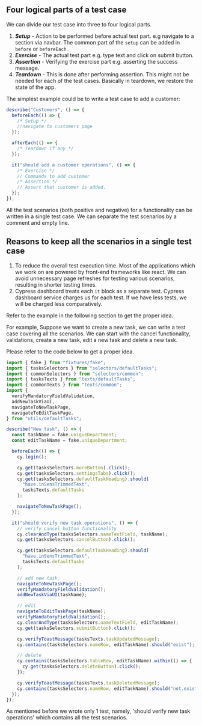 ## Four logical parts of a test case

We can divide our test case into three to four logical parts.

1. **_Setup_** - Action to be performed before actual test part. e.g navigate to
   a section via navbar. The common part of the `setup` can be added in `before`
   or `beforeEach`.
2. **_Exercise_** - The actual test part e.g. type text and click on submit
   button.
3. **_Assertion_** - Verifying the exercise part e.g. asserting the success
   message.
4. **_Teardown_** - This is done after performing assertion. This might not be
   needed for each of the test cases. Basically in teardown, we restore the
   state of the app.

The simplest example could be to write a test case to add a customer:

```javascript
describe("Customers", () => {
  beforeEach(() => {
    /* Setup */
    //navigate to customers page
  });

  afterEach(() => {
    /* Teardown if any */
  });

  it("should add a customer operations", () => {
    /* Exercise */
    // Commands to add customer
    /* Assertion */
    // Assert that customer is added.
  });
});
```

All the test scenarios (both positive and negative) for a functionality can be
written in a single test case. We can separate the test scenarios by a comment
and empty line.

## Reasons to keep all the scenarios in a single test case

1. To reduce the overall test execution time. Most of the applications which we
   work on are powered by front-end frameworks like react. We can avoid unnecessary page refreshes for testing various scenarios, resulting in shorter testing times.
2. Cypress dashboard treats each `it` block as a separate test. Cypress
   dashboard service charges us for each test. If we have less tests, we will be
   charged less comparatively.

Refer to the example in the following section to get the proper idea.

For example, Suppose we want to create a new task, we can write a test case covering all the
scenarios. We can start with the cancel functionality, validations, create a new task, edit
a new task and delete a new task.

Please refer to the code below to get a proper idea.

```js
import { fake } from "fixtures/fake";
import { tasksSelectors } from "selectors/defaultTasks";
import { commonSelectors } from "selectors/common";
import { tasksTexts } from "texts/defaultTasks";
import { commonTexts } from "texts/common";
import {
  verifyMandatoryFieldValidation,
  addNewTaskViaUI,
  navigateToNewTaskPage,
  navigateToEditTaskPage,
} from "utils/defaultTasks";

describe("New task", () => {
  const taskName = fake.uniqueDepartment;
  const editTaskName = fake.uniqueDepartment;

  beforeEach(() => {
    cy.login();

    cy.get(tasksSelectors.moreButton).click();
    cy.get(tasksSelectors.settingsTabs).click();
    cy.get(tasksSelectors.defaultTaskHeading).should(
      "have.inSensTrimmedText",
      tasksTexts.defaultTasks
    );

    navigateToNewTaskPage();
  });

  it("should verify new task operations", () => {
    // verify cancel button functionality
    cy.clearAndType(tasksSelectors.nameTextField, taskName);
    cy.get(tasksSelectors.cancelButton).click();

    cy.get(tasksSelectors.defaultTaskHeading).should(
      "have.inSensTrimmedText",
      tasksTexts.defaultTasks
    );

    // add new task
    navigateToNewTaskPage();
    verifyMandatoryFieldValidation();
    addNewTaskViaUI(taskName);

    // edit
    navigateToEditTaskPage(taskName);
    verifyMandatoryFieldValidation();
    cy.clearAndType(tasksSelectors.nameTextField, editTaskName);
    cy.get(tasksSelectors.submitButton).click();

    cy.verifyToastMessage(tasksTexts.taskUpdatedMessage);
    cy.contains(tasksSelectors.nameRow, editTaskName).should("exist");

    // delete
    cy.contains(tasksSelectors.tableRow, editTaskName).within(() => {
      cy.get(tasksSelectors.deleteButton).click();
    });

    cy.verifyToastMessage(tasksTexts.taskDeletedMessage);
    cy.contains(tasksSelectors.nameRow, editTaskName).should("not.exist");
  });
});
```

As mentioned before we wrote only 1 test, namely, 'should verify new task
operations' which contains all the test scenarios.
